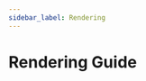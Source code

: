 ```yaml
---
sidebar_label: Rendering
---
```

# Rendering Guide
<!--
TODO:
How Rendering works internally in the engine
WebXR
WebGPU
... etc
-->

